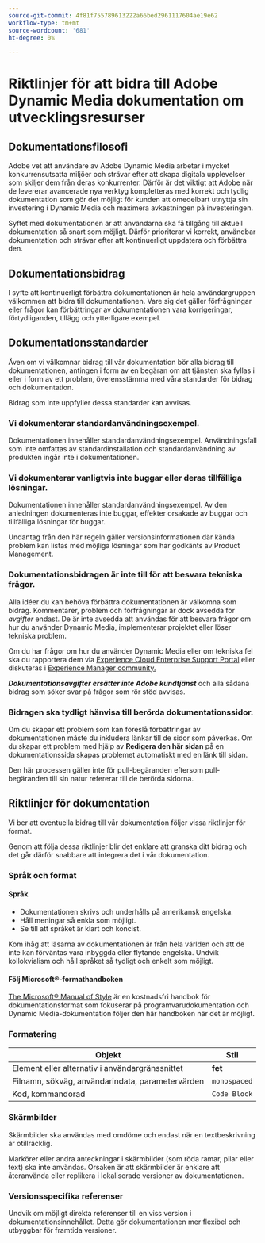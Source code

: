 ```yaml
---
source-git-commit: 4f81f755789613222a66bed2961117604ae19e62
workflow-type: tm+mt
source-wordcount: '681'
ht-degree: 0%

---
```

# Riktlinjer för att bidra till Adobe Dynamic Media dokumentation om utvecklingsresurser

## Dokumentationsfilosofi

Adobe vet att användare av Adobe Dynamic Media arbetar i mycket konkurrensutsatta miljöer och strävar efter att skapa digitala upplevelser som skiljer dem från deras konkurrenter. Därför är det viktigt att Adobe när de levererar avancerade nya verktyg kompletteras med korrekt och tydlig dokumentation som gör det möjligt för kunden att omedelbart utnyttja sin investering i Dynamic Media och maximera avkastningen på investeringen.

Syftet med dokumentationen är att användarna ska få tillgång till aktuell dokumentation så snart som möjligt. Därför prioriterar vi korrekt, användbar dokumentation och strävar efter att kontinuerligt uppdatera och förbättra den.

## Dokumentationsbidrag

I syfte att kontinuerligt förbättra dokumentationen är hela användargruppen välkommen att bidra till dokumentationen. Vare sig det gäller förfrågningar eller frågor kan förbättringar av dokumentationen vara korrigeringar, förtydliganden, tillägg och ytterligare exempel.

## Dokumentationsstandarder

Även om vi välkomnar bidrag till vår dokumentation bör alla bidrag till dokumentationen, antingen i form av en begäran om att tjänsten ska fyllas i eller i form av ett problem, överensstämma med våra standarder för bidrag och dokumentation.

Bidrag som inte uppfyller dessa standarder kan avvisas.

### Vi dokumenterar standardanvändningsexempel.

Dokumentationen innehåller standardanvändningsexempel. Användningsfall som inte omfattas av standardinstallation och standardanvändning av produkten ingår inte i dokumentationen.

### Vi dokumenterar vanligtvis inte buggar eller deras tillfälliga lösningar.

Dokumentationen innehåller standardanvändningsexempel. Av den anledningen dokumenteras inte buggar, effekter orsakade av buggar och tillfälliga lösningar för buggar.

Undantag från den här regeln gäller versionsinformationen där kända problem kan listas med möjliga lösningar som har godkänts av Product Management.

### Dokumentationsbidragen är inte till för att besvara tekniska frågor.

Alla idéer du kan behöva förbättra dokumentationen är välkomna som bidrag. Kommentarer, problem och förfrågningar är dock avsedda för *avgifter* endast. De är inte avsedda att användas för att besvara frågor om hur du använder Dynamic Media, implementerar projektet eller löser tekniska problem.

Om du har frågor om hur du använder Dynamic Media eller om tekniska fel ska du rapportera dem via [Experience Cloud Enterprise Support Portal](https://experienceleague.adobe.com/sv?support-solution=General&amp;support-tab=home#support) eller diskuteras i [Experience Manager community.](https://experienceleaguecommunities.adobe.com/t5/adobe-experience-manager/ct-p/adobe-experience-manager-community)

***Dokumentationsavgifter ersätter inte Adobe kundtjänst*** och alla sådana bidrag som söker svar på frågor som rör stöd avvisas.

### Bidragen ska tydligt hänvisa till berörda dokumentationssidor.

Om du skapar ett problem som kan föreslå förbättringar av dokumentationen måste du inkludera länkar till de sidor som påverkas. Om du skapar ett problem med hjälp av **Redigera den här sidan** på en dokumentationssida skapas problemet automatiskt med en länk till sidan.

Den här processen gäller inte för pull-begäranden eftersom pull-begäranden till sin natur refererar till de berörda sidorna.

## Riktlinjer för dokumentation

Vi ber att eventuella bidrag till vår dokumentation följer vissa riktlinjer för format.

Genom att följa dessa riktlinjer blir det enklare att granska ditt bidrag och det går därför snabbare att integrera det i vår dokumentation.

### Språk och format

#### Språk

* Dokumentationen skrivs och underhålls på amerikansk engelska.
* Håll meningar så enkla som möjligt.
* Se till att språket är klart och koncist.

Kom ihåg att läsarna av dokumentationen är från hela världen och att de inte kan förväntas vara inbyggda eller flytande engelska. Undvik kollokvialism och håll språket så tydligt och enkelt som möjligt.

#### Följ Microsoft®-formathandboken

[The Microsoft® Manual of Style](https://learn.microsoft.com/en-us/style-guide/welcome/) är en kostnadsfri handbok för dokumentationsformat som fokuserar på programvarudokumentation och Dynamic Media-dokumentation följer den här handboken när det är möjligt.

### Formatering

| Objekt | Stil |
|---|---|
| Element eller alternativ i användargränssnittet | **fet** |
| Filnamn, sökväg, användarindata, parametervärden | `monospaced` |
| Kod, kommandorad | ```Code Block``` |

### Skärmbilder

Skärmbilder ska användas med omdöme och endast när en textbeskrivning är otillräcklig.

Markörer eller andra anteckningar i skärmbilder (som röda ramar, pilar eller text) ska inte användas. Orsaken är att skärmbilder är enklare att återanvända eller replikera i lokaliserade versioner av dokumentationen.

### Versionsspecifika referenser

Undvik om möjligt direkta referenser till en viss version i dokumentationsinnehållet. Detta gör dokumentationen mer flexibel och utbyggbar för framtida versioner.